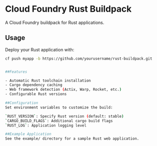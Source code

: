 # Cloud Foundry Rust Buildpack

A Cloud Foundry buildpack for Rust applications.

## Usage

Deploy your Rust application with:

```bash
cf push myapp -b https://github.com/yourusername/rust-buildpack.git


##Features

- Automatic Rust toolchain installation
- Cargo dependency caching
- Web framework detection (Actix, Warp, Rocket, etc.)
- Configurable Rust versions

##Configuration
Set environment variables to customize the build:

`RUST_VERSION`: Specify Rust version (default: stable)
`CARGO_BUILD_FLAGS`: Additional cargo build flags
`RUST_LOG`: Application logging level

##Example Application
See the example/ directory for a sample Rust web application.





